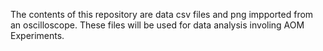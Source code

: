 The contents of this repository are data csv files and png impported from an oscilloscope. These files will be used for data analysis involing AOM Experiments. 
